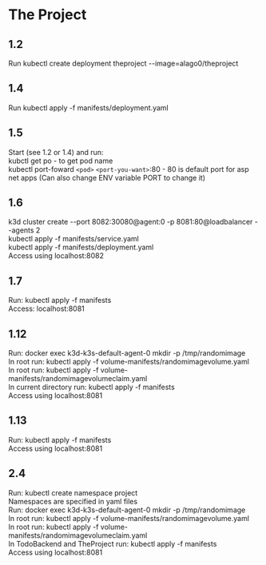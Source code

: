 # The Project

## 1.2
Run kubectl create deployment theproject --image=alago0/theproject

## 1.4
Run kubectl apply -f manifests/deployment.yaml

## 1.5
Start (see 1.2 or 1.4) and run: <br />
kubctl get po - to get pod name <br />
kubectl port-foward `<pod>` `<port-you-want>`:80 - 80 is default port for asp net apps (Can also change ENV variable PORT to change it)

## 1.6
k3d cluster create --port 8082:30080@agent:0 -p 8081:80@loadbalancer --agents 2 <br />
kubectl apply -f manifests/service.yaml <br />
kubectl apply -f manifests/deployment.yaml <br />
Access using localhost:8082

## 1.7
Run: kubectl apply -f manifests <br />
Access: localhost:8081

## 1.12
Run: docker exec k3d-k3s-default-agent-0 mkdir -p /tmp/randomimage <br />
In root run: kubectl apply -f volume-manifests/randomimagevolume.yaml <br />
In root run: kubectl apply -f volume-manifests/randomimagevolumeclaim.yaml <br />
In current directory run: kubectl apply -f manifests <br />
Access using localhost:8081

## 1.13
Run: kubectl apply -f manifests <br />
Access using localhost:8081

## 2.4
Run: kubectl create namespace project <br />
Namespaces are specified in yaml files <br />
Run: docker exec k3d-k3s-default-agent-0 mkdir -p /tmp/randomimage <br />
In root run: kubectl apply -f volume-manifests/randomimagevolume.yaml <br />
In root run: kubectl apply -f volume-manifests/randomimagevolumeclaim.yaml <br />
In TodoBackend and TheProject run: kubectl apply -f manifests <br />
Access using localhost:8081
